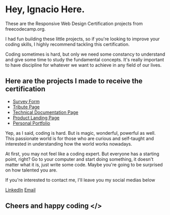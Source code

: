 # Hey, Ignacio Here.

These are the Responsive Web Design Certification projects from freecodecamp.org.

I had fun building these little projects, so if you're looking to improve your coding skills, I highly recommend tackling this certification.

Coding sometimes is hard, but only we need some constancy to understand and give some time to study the fundamental concepts. It's really important to have discipline for whatever we want to achieve in any field of our lives.

## Here are the projects I made to receive the certification

- [Survey Form](https://fcc-survey-form-by-ignacio-figueroa.netlify.app)
- [Tribute Page](https://fcc-tribute-page-by-ignacio-figueroa.netlify.app)
- [Technical Documentation Page](https://fcc-technical-documentation-page-by-ignacio.netlify.app)
- [Product Landing Page](https://fcc-technical-documentation-page-by-ignacio.netlify.app)
- [Personal Portfolio](https://fcc-technical-documentation-page-by-ignacio.netlify.app)

Yep, as I said, coding is hard. But is magic, wonderful, powerful as well. This passionate world is for those who are curious and self-taught and interested in understanding how the world works nowadays.

At first, you may not feel like a coding expert. But everyone has a starting point, right? Go to your computer and start doing something, it doesn't matter what it is, just write some code. Maybe you're going to be surprised on how talented you are.

If you're interested to contact me, I'll leave you my social medias below

[LinkedIn](https://www.linkedin.com/in/ignacio-figueroa-0a1ba0263)
[Email](mailto:ignaciofigueroadev@gmail.com)

## Cheers and happy coding </>
